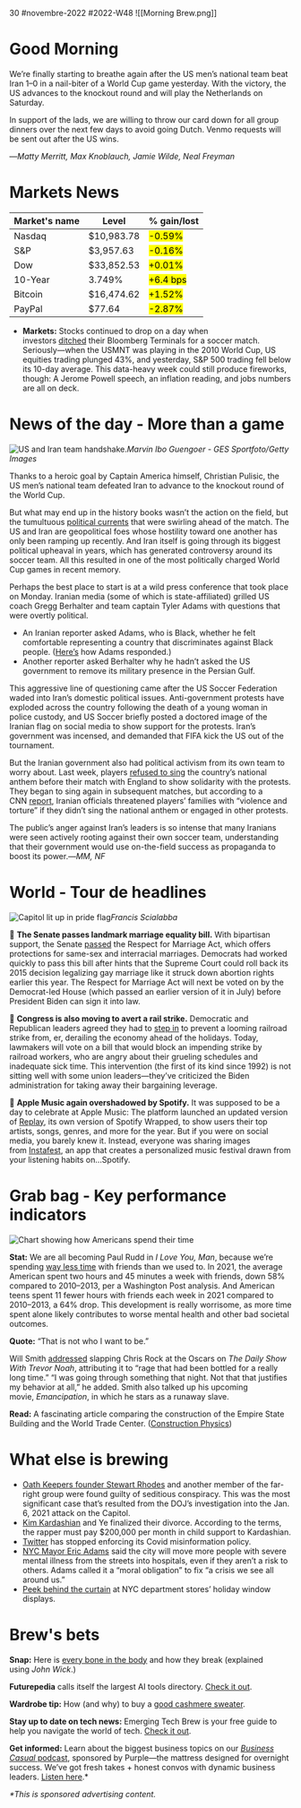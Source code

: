 30 #novembre-2022 #2022-W48
![[Morning Brew.png]]
# Good Morning
We’re finally starting to breathe again after the US men’s national team beat Iran 1–0 in a nail-biter of a World Cup game yesterday. With the victory, the US advances to the knockout round and will play the Netherlands on Saturday.

In support of the lads, we are willing to throw our card down for all group dinners over the next few days to avoid going Dutch. Venmo requests will be sent out after the US wins.

—_Matty Merritt, Max Knoblauch, Jamie Wilde, Neal Freyman_
# Markets News
| Market's name | Level      | % gain/lost                              |
| ------------- | ---------- | ---------------------------------------- |
| Nasdaq        | $10,983.78 | <mark class="hltr-red">-0.59%</mark>     |
| S&P           | $3,957.63  | <mark class="hltr-red">-0.16%</mark>     |
| Dow           | $33,852.53 | <mark class="hltr-green">+0.01%</mark>   |
| 10-Year       | 3.749%     | <mark class="hltr-green">+6.4 bps</mark> |
| Bitcoin       | $16,474.62 | <mark class="hltr-green">+1.52%</mark>   |
| PayPal        | $77.64     | <mark class="hltr-red">-2.87%</mark>     |
-   **Markets:** Stocks continued to drop on a day when investors [ditched](https://link.morningbrew.com/click/29841149.3627737/aHR0cHM6Ly93d3cuYmxvb21iZXJnLmNvbS9uZXdzL2FydGljbGVzLzIwMjItMTEtMjkvd29ybGQtY3VwLXdpbGwtY3V0LXRyYWRpbmctdm9sdW1lLWFzLXVzLWZhY2VzLWlyYW4taW4ta2V5LWNsYXNoP3NybmQ9cHJlbWl1bSZzcmVmPUtrUHpwWnZ6/6360d8c913646a717506c2efBc5d898d9) their Bloomberg Terminals for a soccer match. Seriously—when the USMNT was playing in the 2010 World Cup, US equities trading plunged 43%, and yesterday, S&P 500 trading fell below its 10-day average. This data-heavy week could still produce fireworks, though: A Jerome Powell speech, an inflation reading, and jobs numbers are all on deck.
# News of the day - More than a game
![US and Iran team handshake.](https://ci6.googleusercontent.com/proxy/CvjJMZ6F7SWdivByvdYZhDq6CVAoJf5h6e61xsR1GviRCYi_wQrxEnG-HXgQSscrXdO8PpLfIGdPe6Qb7EVVBwYZ5ORK8_ZbwcYPGdEmo5PmvertPBHg6RkDHk08s13IxyWldlh5c1vB8qKP3nBTB-27wG0Qbq14QP6vUwN1TUQMTlpm9KrM0gX_dBqjkJTYbw=s0-d-e1-ft#https://cdn.sanity.io/images/bl383u0v/production/0ca27523d0d2a263bd68e475b718357289eee46b-1500x1000.jpg?w=670&q=70&auto=format)_Marvin Ibo Guengoer - GES Sportfoto/Getty Images_

Thanks to a heroic goal by Captain America himself, Christian Pulisic, the US men’s national team defeated Iran to advance to the knockout round of the World Cup.

But what may end up in the history books wasn’t the action on the field, but the tumultuous [political currents](https://link.morningbrew.com/click/29841149.3627737/aHR0cHM6Ly9hcG5ld3MuY29tL2FydGljbGUvd29ybGQtY3VwLWlyYW4tc3BvcnRzLXNvY2Nlci1xYXRhci0zN2Y3NDdlM2IxMGM5ZDMyNmU5YmNkMWUzYjg5MzczMj91dG1fc291cmNlPWhvbWVwYWdlJnV0bV9tZWRpdW09VG9wTmV3cyZ1dG1fY2FtcGFpZ249cG9zaXRpb25fMDM/6360d8c913646a717506c2efB9840cbb6) that were swirling ahead of the match. The US and Iran are geopolitical foes whose hostility toward one another has only been ramping up recently. And Iran itself is going through its biggest political upheaval in years, which has generated controversy around its soccer team. All this resulted in one of the most politically charged World Cup games in recent memory.

Perhaps the best place to start is at a wild press conference that took place on Monday. Iranian media (some of which is state-affiliated) grilled US coach Gregg Berhalter and team captain Tyler Adams with questions that were overtly political.

-   An Iranian reporter asked Adams, who is Black, whether he felt comfortable representing a country that discriminates against Black people. ([Here’s](https://link.morningbrew.com/click/29841149.3627737/aHR0cHM6Ly90d2l0dGVyLmNvbS9lc3BuL3N0YXR1cy8xNTk3NjU2MTY2NjYxODU3MjgxP3Q9ZXhTUUZfS252d0hoRkhSbERFcEVLUSZzPTMx/6360d8c913646a717506c2efBc616d44d) how Adams responded.)
-   Another reporter asked Berhalter why he hadn’t asked the US government to remove its military presence in the Persian Gulf.

This aggressive line of questioning came after the US Soccer Federation waded into Iran’s domestic political issues. Anti-government protests have exploded across the country following the death of a young woman in police custody, and US Soccer briefly posted a doctored image of the Iranian flag on social media to show support for the protests. Iran’s government was incensed, and demanded that FIFA kick the US out of the tournament.

But the Iranian government also had political activism from its own team to worry about. Last week, players [refused to sing](https://link.morningbrew.com/click/29841150.0/aHR0cHM6Ly93d3cubW9ybmluZ2JyZXcuY29tL2RhaWx5L3N0b3JpZXMvdGhlLXdvcmxkLWN1cC1pcy1hbHJlYWR5LWtpbmQtb2YtYS1tZXNzP3V0bV9jYW1wYWlnbj1tYiZ1dG1fbWVkaXVtPW5ld3NsZXR0ZXImdXRtX3NvdXJjZT1tb3JuaW5nX2JyZXcmbWlkPTdmYWUwNTliMDkzOTJjMDc2MDA2YTQxOGFjMzZiMWI4/5f10d6a212c71038741b0759B6350971a?utm_campaign=mb&utm_medium=newsletter&utm_source=morning_brew&mid=230df70247d9666d03409809ce5164dd) the country’s national anthem before their match with England to show solidarity with the protests. They began to sing again in subsequent matches, but according to a CNN [report](https://link.morningbrew.com/click/29841150.0/aHR0cHM6Ly93d3cuY25uLmNvbS8yMDIyLzExLzI4L2Zvb3RiYWxsL2lyYW4tc29jY2VyLWZhbWlseS10aHJlYXRzLWludGwtc3B0L2luZGV4Lmh0bWw_dXRtX2NhbXBhaWduPW1iJnV0bV9tZWRpdW09bmV3c2xldHRlciZ1dG1fc291cmNlPW1vcm5pbmdfYnJldw/5f10d6a212c71038741b0759B32e15ad8?utm_campaign=mb&utm_medium=newsletter&utm_source=morning_brew&mid=230df70247d9666d03409809ce5164dd), Iranian officials threatened players’ families with “violence and torture” if they didn’t sing the national anthem or engaged in other protests.

The public’s anger against Iran’s leaders is so intense that many Iranians were seen actively rooting against their own soccer team, understanding that their government would use on-the-field success as propaganda to boost its power.—_MM, NF_
# World - Tour de headlines
![Capitol lit up in pride flag](https://ci3.googleusercontent.com/proxy/uDMx2ssYAUAc2fFTXZPHPtQdOonOqesavQPL6MHBQPimXhnO5GJG_CWle2Ec0l91qWBbk_2qLBddJprqUvp_vr5y-DqF0LZcqXVie7KapquTX8HBM-Sc0PwY1_rlOELmEiH0DLXa_4bDBv2YhKQin_QY0_sipVMOZgTfXCz10aztr6f2CYZxAiDlBElKQd83kQ=s0-d-e1-ft#https://cdn.sanity.io/images/bl383u0v/production/fb0bd85c8c92caa7857e695fd81ca23788c912d0-1500x1000.jpg?w=670&q=70&auto=format)_Francis Scialabba_

📄 **The Senate passes landmark marriage equality bill.** With bipartisan support, the Senate [passed](https://link.morningbrew.com/click/29841149.3627737/aHR0cHM6Ly93d3cubmJjbmV3cy5jb20vcG9saXRpY3MvY29uZ3Jlc3Mvc2VuYXRlLXZvdGUtdHVlc2RheS1zYW1lLXNleC1tYXJyaWFnZS1iaWxsLWZpbGlidXN0ZXItcmNuYTU5MTI1P3V0bV9jYW1wYWlnbj1tYiZ1dG1fbWVkaXVtPW5ld3NsZXR0ZXImdXRtX3NvdXJjZT1tb3JuaW5nX2JyZXc/6360d8c913646a717506c2efB852ca5b0) the Respect for Marriage Act, which offers protections for same-sex and interracial marriages. Democrats had worked quickly to pass this bill after hints that the Supreme Court could roll back its 2015 decision legalizing gay marriage like it struck down abortion rights earlier this year. The Respect for Marriage Act will next be voted on by the Democrat-led House (which passed an earlier version of it in July) before President Biden can sign it into law.

🚅 **Congress is also moving to avert a rail strike.** Democratic and Republican leaders agreed they had to [step in](https://link.morningbrew.com/click/29841149.3627737/aHR0cHM6Ly93d3cud3NqLmNvbS9hcnRpY2xlcy9jb25ncmVzc2lvbmFsLWxlYWRlcnMtY29tbWl0LXRvLXF1aWNrbHktcGFzcy1sZWdpc2xhdGlvbi10by1hdmVydC1yYWlsLXN0cmlrZS0xMTY2OTc0NDAwMj9zdD0wOWR6Z3I5OW1hb2pmMnkmcmVmbGluaz1kZXNrdG9wd2Vic2hhcmVfcGVybWFsaW5r/6360d8c913646a717506c2efB74aa2ffe) to prevent a looming railroad strike from, er, derailing the economy ahead of the holidays. Today, lawmakers will vote on a bill that would block an impending strike by railroad workers, who are angry about their grueling schedules and inadequate sick time. This intervention (the first of its kind since 1992) is not sitting well with some union leaders—they’ve criticized the Biden administration for taking away their bargaining leverage.

🎵 **Apple Music again overshadowed by Spotify.** It was supposed to be a day to celebrate at Apple Music: The platform launched an updated version of [Replay](https://link.morningbrew.com/click/29841149.3627737/aHR0cHM6Ly93d3cudGhldmVyZ2UuY29tLzIwMjIvMTEvMjkvMjM0ODM5NDEvYXBwbGUtbXVzaWMtcmVwbGF5LXllYXItZW5kLXJldmlldy1zcG90aWZ5LXdyYXBwZWQtc3RyZWFtaW5nP3V0bV9jYW1wYWlnbj1tYiZ1dG1fbWVkaXVtPW5ld3NsZXR0ZXImdXRtX3NvdXJjZT1tb3JuaW5nX2JyZXc/6360d8c913646a717506c2efB65631276), its own version of Spotify Wrapped, to show users their top artists, songs, genres, and more for the year. But if you were on social media, you barely knew it. Instead, everyone was sharing images from [Instafest](https://link.morningbrew.com/click/29841149.3627737/aHR0cHM6Ly90ZWNoY3J1bmNoLmNvbS8yMDIyLzExLzI4L2luc3RhZmVzdC1hcHAtbGV0cy15b3UtY3JlYXRlLXlvdXItb3duLWZlc3RpdmFsLWxpbmV1cC1mcm9tLXNwb3RpZnkvP3V0bV9jYW1wYWlnbj1tYiZ1dG1fbWVkaXVtPW5ld3NsZXR0ZXImdXRtX3NvdXJjZT1tb3JuaW5nX2JyZXc/6360d8c913646a717506c2efB11583176), an app that creates a personalized music festival drawn from your listening habits on…Spotify.
# Grab bag - Key performance indicators
![Chart showing how Americans spend their time](https://ci3.googleusercontent.com/proxy/1MHH7lBdmw-jsiwf-zfJb_HGUrVYTGhjfcUX7X1TtcHuzSOtvHtAnODxDIYa30l2TVQG9h2onyt4q78NCjGNlEG5dA6HZGbkE5V3v0jHL6pm760KLtq0pvEiaWpyRWaVF6oFitgp_WdCGhlZ4Sc6YUxMknNOZjX0lx3npJz16TpIn1BURPEXzlllqyKgBIEt3g=s0-d-e1-ft#https://cdn.sanity.io/images/bl383u0v/production/a65ba94520ccb582a0e4b003850d4a50f680ebfb-1500x1000.jpg?w=670&q=70&auto=format)

**Stat:** We are all becoming Paul Rudd in _I Love You, Man_, because we’re spending [way less time](https://link.morningbrew.com/click/29841149.3627737/aHR0cHM6Ly93d3cud2FzaGluZ3RvbnBvc3QuY29tL29waW5pb25zLzIwMjIvMTEvMjMvYW1lcmljYW5zLWFsb25lLXRoYW5rc2dpdmluZy1mcmllbmRzLz91dG1fY2FtcGFpZ249bWImdXRtX21lZGl1bT1uZXdzbGV0dGVyJnV0bV9zb3VyY2U9bW9ybmluZ19icmV3/6360d8c913646a717506c2efBd5f6d983) with friends than we used to. In 2021, the average American spent two hours and 45 minutes a week with friends, down 58% compared to 2010–2013, per a Washington Post analysis. And American teens spent 11 fewer hours with friends each week in 2021 compared to 2010–2013, a 64% drop. This development is really worrisome, as more time spent alone likely contributes to worse mental health and other bad societal outcomes.

**Quote:** “That is not who I want to be.”

Will Smith [addressed](https://link.morningbrew.com/click/29841149.3627737/aHR0cHM6Ly92YXJpZXR5LmNvbS8yMDIyL3R2L25ld3Mvd2lsbC1zbWl0aC1kYWlseS1zaG93LXRyZXZvci1ub2FoLW9zY2Fycy1zbGFwLTEyMzU0NDM2ODMvP3V0bV9jYW1wYWlnbj1tYiZ1dG1fbWVkaXVtPW5ld3NsZXR0ZXImdXRtX3NvdXJjZT1tb3JuaW5nX2JyZXc/6360d8c913646a717506c2efB07d2bf6c) slapping Chris Rock at the Oscars on _The Daily Show With Trevor Noah_, attributing it to “rage that had been bottled for a really long time.” “I was going through something that night. Not that that justifies my behavior at all,” he added. Smith also talked up his upcoming movie, _Emancipation_, in which he stars as a runaway slave.

**Read:** A fascinating article comparing the construction of the Empire State Building and the World Trade Center. ([Construction Physics](https://link.morningbrew.com/click/29841149.3627737/aHR0cHM6Ly9jb25zdHJ1Y3Rpb25waHlzaWNzLnN1YnN0YWNrLmNvbS9wL2J1aWxkaW5nLWZhc3QtYW5kLXNsb3ctdGhlLWVtcGlyZT9yZWY9dGhlLWJyb3dzZXI/6360d8c913646a717506c2efB5f221650))
# What else is brewing
-   [Oath Keepers founder Stewart Rhodes](https://link.morningbrew.com/click/29841149.3627737/aHR0cHM6Ly93d3cubmJjbmV3cy5jb20vcG9saXRpY3MvanVzdGljZS1kZXBhcnRtZW50L29hdGgta2VlcGVycy12ZXJkaWN0LXNlZGl0aW91cy1jb25zcGlyYWN5LXRyaWFsLXJjbmE1ODQxNT91dG1fY2FtcGFpZ249bWImdXRtX21lZGl1bT1uZXdzbGV0dGVyJnV0bV9zb3VyY2U9bW9ybmluZ19icmV3/6360d8c913646a717506c2efBdad675b0) and another member of the far-right group were found guilty of seditious conspiracy. This was the most significant case that’s resulted from the DOJ’s investigation into the Jan. 6, 2021 attack on the Capitol.
-   [Kim Kardashian](https://link.morningbrew.com/click/29841149.3627737/aHR0cHM6Ly9hcG5ld3MuY29tL2FydGljbGUva2ltLWthcmRhc2hpYW4teWUtZGl2b3JjZS1zZXR0bGVkLTQyM2VlZmNhZGVhYjUxNmViYWZkYjI2NjBiOTZmNzYxP3V0bV9zb3VyY2U9aG9tZXBhZ2UmdXRtX21lZGl1bT1Ub3BOZXdzJnV0bV9jYW1wYWlnbj1wb3NpdGlvbl8wOA/6360d8c913646a717506c2efBfd2fa88d) and Ye finalized their divorce. According to the terms, the rapper must pay $200,000 per month in child support to Kardashian.
-   [Twitter](https://link.morningbrew.com/click/29841149.3627737/aHR0cHM6Ly93d3cuY25uLmNvbS8yMDIyLzExLzI5L3RlY2gvdHdpdHRlci1jb3ZpZC1taXNpbmZvcm1hdGlvbi1wb2xpY3kvaW5kZXguaHRtbD91dG1fY2FtcGFpZ249bWImdXRtX21lZGl1bT1uZXdzbGV0dGVyJnV0bV9zb3VyY2U9bW9ybmluZ19icmV3/6360d8c913646a717506c2efB96691381) has stopped enforcing its Covid misinformation policy.
-   [NYC Mayor Eric Adams](https://link.morningbrew.com/click/29841149.3627737/aHR0cHM6Ly93d3cuYXhpb3MuY29tLzIwMjIvMTEvMjkvZXJpYy1hZGFtcy1ueWMtaG9zcGl0YWxpemluZy1tZW50YWxseS1pbGwtcGVvcGxlP3V0bV9jYW1wYWlnbj1tYiZ1dG1fbWVkaXVtPW5ld3NsZXR0ZXImdXRtX3NvdXJjZT1tb3JuaW5nX2JyZXc/6360d8c913646a717506c2efB5942a7ae) said the city will move more people with severe mental illness from the streets into hospitals, even if they aren’t a risk to others. Adams called it a “moral obligation” to fix “a crisis we see all around us.”
-   [Peek behind the curtain](https://link.morningbrew.com/click/29841149.3627737/aHR0cHM6Ly93d3cucmV0YWlsYnJldy5jb20vc3Rvcmllcy8yMDIyLzExLzI4L2JlaGluZC10aGUtY3VydGFpbi1vZi1ueWMtZGVwYXJ0bWVudC1zdG9yZXMtaG9saWRheS13aW5kb3ctZGlzcGxheXM_dXRtX2NhbXBhaWduPW1iJnV0bV9tZWRpdW09bmV3c2xldHRlciZ1dG1fc291cmNlPW1vcm5pbmdfYnJldyZtaWQ9MjMwZGY3MDI0N2Q5NjY2ZDAzNDA5ODA5Y2U1MTY0ZGQ/6360d8c913646a717506c2efB3f6bbc30) at NYC department stores’ holiday window displays.
# Brew's bets
**Snap:** Here is [every bone in the body](https://link.morningbrew.com/click/29841149.3627737/aHR0cHM6Ly93d3cueW91dHViZS5jb20vd2F0Y2g_dj1CRENwSzFRd3V6WQ/6360d8c913646a717506c2efBe6cadbce) and how they break (explained using _John Wick_.)

**Futurepedia** calls itself the largest AI tools directory. [Check it out](https://link.morningbrew.com/click/29841149.3627737/aHR0cHM6Ly93d3cuZnV0dXJlcGVkaWEuaW8vP3V0bV9jYW1wYWlnbj1tYiZ1dG1fbWVkaXVtPW5ld3NsZXR0ZXImdXRtX3NvdXJjZT1tb3JuaW5nX2JyZXc/6360d8c913646a717506c2efBcb2399a1).

**Wardrobe tip:** How (and why) to buy a [good cashmere sweater](https://link.morningbrew.com/click/29841149.3627737/aHR0cHM6Ly90d2l0dGVyLmNvbS9kaWV3b3Jrd2Vhci9zdGF0dXMvMTU5NzMzOTM3MzkwMDgyNDU3Nj90PU1YMW5acmRWLWVEMkpFaFpreEdRUUEmcz0zMQ/6360d8c913646a717506c2efB1d8a2f26).

**Stay up to date on tech news:** Emerging Tech Brew is your free guide to help you navigate the world of tech. [Check it out](https://link.morningbrew.com/click/29841149.3627737/aHR0cHM6Ly9lbWVyZ2luZ3RlY2hicmV3LmNvbS9zdWJzY3JpYmU_dXRtX2NhbXBhaWduPW1iJnV0bV9tZWRpdW09bmV3c2xldHRlciZ1dG1fc291cmNlPW1vcm5pbmdfYnJldyZtaWQ9MjMwZGY3MDI0N2Q5NjY2ZDAzNDA5ODA5Y2U1MTY0ZGQ/6360d8c913646a717506c2efBc2e17e62).

**Get informed:** Learn about the biggest business topics on our [_Business Casual_ podcast](https://link.morningbrew.com/click/29841149.3627737/aHR0cHM6Ly93d3cuYnVzaW5lc3NjYXN1YWwuZm0vP3V0bV9jYW1wYWlnbj1tYiZ1dG1fbWVkaXVtPW5ld3NsZXR0ZXImdXRtX3NvdXJjZT1tb3JuaW5nX2JyZXc/6360d8c913646a717506c2efB8a29b08f), sponsored by Purple—the mattress designed for overnight success. We’ve got fresh takes + honest convos with dynamic business leaders. [Listen here](https://link.morningbrew.com/click/29841149.3627737/aHR0cHM6Ly93d3cuYnVzaW5lc3NjYXN1YWwuZm0vP3V0bV9jYW1wYWlnbj1tYiZ1dG1fbWVkaXVtPW5ld3NsZXR0ZXImdXRtX3NvdXJjZT1tb3JuaW5nX2JyZXc/6360d8c913646a717506c2efC8a29b08f).*

_*This is sponsored advertising content._